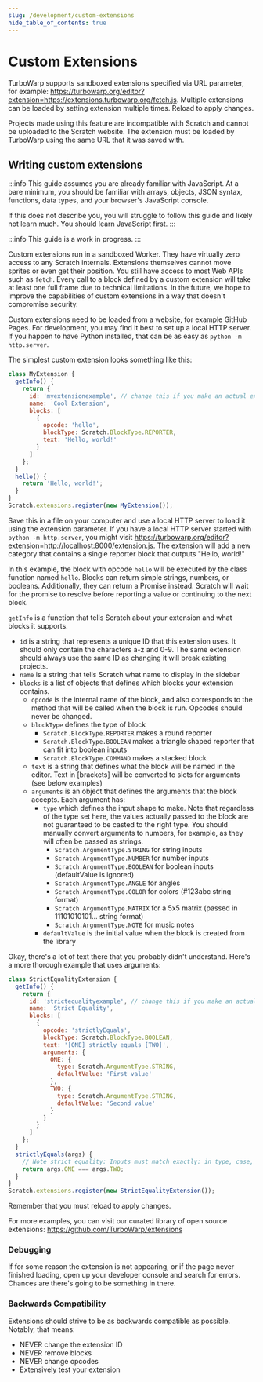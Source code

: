 ```yaml
---
slug: /development/custom-extensions
hide_table_of_contents: true
---
```


# Custom Extensions

TurboWarp supports sandboxed extensions specified via URL parameter, for example: https://turbowarp.org/editor?extension=https://extensions.turbowarp.org/fetch.js. Multiple extensions can be loaded by setting extension multiple times. Reload to apply changes.

Projects made using this feature are incompatible with Scratch and cannot be uploaded to the Scratch website. The extension must be loaded by TurboWarp using the same URL that it was saved with.

## Writing custom extensions

:::info
This guide assumes you are already familiar with JavaScript. At a bare minimum, you should be familiar with arrays, objects, JSON syntax, functions, data types, and your browser's JavaScript console.

If this does not describe you, you will struggle to follow this guide and likely not learn much. You should learn JavaScript first.
:::

:::info
This guide is a work in progress.
:::

Custom extensions run in a sandboxed Worker. They have virtually zero access to any Scratch internals. Extensions themselves cannot move sprites or even get their position. You still have access to most Web APIs such as `fetch`. Every call to a block defined by a custom extension will take at least one full frame due to technical limitations. In the future, we hope to improve the capabilities of custom extensions in a way that doesn't compromise security.

Custom extensions need to be loaded from a website, for example GitHub Pages. For development, you may find it best to set up a local HTTP server. If you happen to have Python installed, that can be as easy as `python -m http.server`.

The simplest custom extension looks something like this:

```js
class MyExtension {
  getInfo() {
    return {
      id: 'myextensionexample', // change this if you make an actual extension!
      name: 'Cool Extension',
      blocks: [
        {
          opcode: 'hello',
          blockType: Scratch.BlockType.REPORTER,
          text: 'Hello, world!'
        }
      ]
    };
  }
  hello() {
    return 'Hello, world!';
  }
}
Scratch.extensions.register(new MyExtension());
```

Save this in a file on your computer and use a local HTTP server to load it using the extension parameter. If you have a local HTTP server started with `python -m http.server`, you might visit https://turbowarp.org/editor?extension=http://localhost:8000/extension.js. The extension will add a new category that contains a single reporter block that outputs "Hello, world!"

In this example, the block with opcode `hello` will be executed by the class function named `hello`. Blocks can return simple strings, numbers, or booleans. Additionally, they can return a Promise instead. Scratch will wait for the promise to resolve before reporting a value or continuing to the next block.

`getInfo` is a function that tells Scratch about your extension and what blocks it supports.

 - `id` is a string that represents a unique ID that this extension uses. It should only contain the characters a-z and 0-9. The same extension should always use the same ID as changing it will break existing projects.
 - `name` is a string that tells Scratch what name to display in the sidebar
 - `blocks` is a list of objects that defines which blocks your extension contains.
   - `opcode` is the internal name of the block, and also corresponds to the method that will be called when the block is run. Opcodes should never be changed.
   - `blockType` defines the type of block
     - `Scratch.BlockType.REPORTER` makes a round reporter
     - `Scratch.BlockType.BOOLEAN` makes a triangle shaped reporter that can fit into boolean inputs
     - `Scratch.BlockType.COMMAND` makes a stacked block
   - `text` is a string that defines what the block will be named in the editor. Text in \[brackets\] will be converted to slots for arguments (see below examples)
   - `arguments` is an object that defines the arguments that the block accepts. Each argument has:
     - `type` which defines the input shape to make. Note that regardless of the type set here, the values actually passed to the block are not guaranteed to be casted to the right type. You should manually convert arguments to numbers, for example, as they will often be passed as strings.
       - `Scratch.ArgumentType.STRING` for string inputs
       - `Scratch.ArgumentType.NUMBER` for number inputs
       - `Scratch.ArgumentType.BOOLEAN` for boolean inputs (defaultValue is ignored)
       - `Scratch.ArgumentType.ANGLE` for angles
       - `Scratch.ArgumentType.COLOR` for colors (#123abc string format)
       - `Scratch.ArgumentType.MATRIX` for a 5x5 matrix (passed in 11101010101... string format)
       - `Scratch.ArgumentType.NOTE` for music notes
     - `defaultValue` is the initial value when the block is created from the library

Okay, there's a lot of text there that you probably didn't understand. Here's a more thorough example that uses arguments:

```js
class StrictEqualityExtension {
  getInfo() {
    return {
      id: 'strictequalityexample', // change this if you make an actual extension!
      name: 'Strict Equality',
      blocks: [
        {
          opcode: 'strictlyEquals',
          blockType: Scratch.BlockType.BOOLEAN,
          text: '[ONE] strictly equals [TWO]',
          arguments: {
            ONE: {
              type: Scratch.ArgumentType.STRING,
              defaultValue: 'First value'
            },
            TWO: {
              type: Scratch.ArgumentType.STRING,
              defaultValue: 'Second value'
            }
          }
        }
      ]
    };
  }
  strictlyEquals(args) {
    // Note strict equality: Inputs must match exactly: in type, case, etc.
    return args.ONE === args.TWO;
  }
}
Scratch.extensions.register(new StrictEqualityExtension());
```

Remember that you must reload to apply changes.

For more examples, you can visit our curated library of open source extensions: https://github.com/TurboWarp/extensions

### Debugging

If for some reason the extension is not appearing, or if the page never finished loading, open up your developer console and search for errors. Chances are there's going to be something in there.

### Backwards Compatibility

Extensions should strive to be as backwards compatible as possible. Notably, that means:

 - NEVER change the extension ID
 - NEVER remove blocks
 - NEVER change opcodes
 - Extensively test your extension
